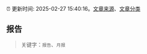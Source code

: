 :alarm_clock: 更新时间: 2025-02-27 15:40:16。[文章来源](/README.md)、[文章分类](/TAGS.md)

## 报告


> 关键字：`报告`、`月报`



